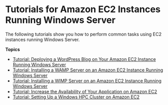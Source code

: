 # Tutorials for Amazon EC2 Instances Running Windows Server<a name="ec2-tutorials"></a>

The following tutorials show you how to perform common tasks using EC2 instances running Windows Server\.

**Topics**
+ [Tutorial: Deploying a WordPress Blog on Your Amazon EC2 Instance Running Windows Server](EC2Win_CreateWordPressBlog.md)
+ [Tutorial: Installing a WAMP Server on an Amazon EC2 Instance Running Windows Server](install-WAMP.md)
+ [Tutorial: Installing a WIMP Server on an Amazon EC2 Instance Running Windows Server](install-WIMP.md)
+ [Tutorial: Increase the Availability of Your Application on Amazon EC2](ec2-increase-availability.md)
+ [Tutorial: Setting Up a Windows HPC Cluster on Amazon EC2](ConfigWindowsHPC.md)